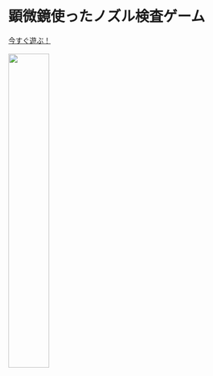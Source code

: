 # 顕微鏡使ったノズル検査ゲーム

[今すぐ遊ぶ！](https://v420v.github.io/InspectionGame/) <br><br>
<img src="https://github.com/v420v/InspectionGame/assets/106643445/36748655-0ec4-4a92-b6ce-5d1a9c5db490" width=40% height=40%>

